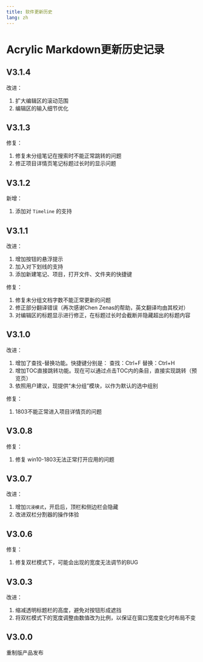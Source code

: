 ```yaml
---
title: 软件更新历史
lang: zh
---
```


# Acrylic Markdown更新历史记录

## V3.1.4

改进：  
1. 扩大编辑区的滚动范围
2. 编辑区的输入细节优化

## V3.1.3

修复：
1. 修复未分组笔记在搜索时不能正常跳转的问题
2. 修正项目详情页笔记标题过长时的显示问题

## V3.1.2

新增：

1. 添加对 `Timeline` 的支持

## V3.1.1

改进：

1. 增加按钮的悬浮提示
2. 加入对下划线的支持
3. 添加新建笔记、项目，打开文件、文件夹的快捷键

修复：

1. 修复未分组文档字数不能正常更新的问题
2. 修正部分翻译错误（再次感谢Chen Zenas的帮助，英文翻译均由其校对）
3. 对编辑区的标题显示进行修正，在标题过长时会截断并隐藏超出的标题内容

## V3.1.0

改进：

1. 增加了查找-替换功能。快捷键分别是：
	查找：Ctrl+F
	替换：Ctrl+H
2. 增加TOC直接跳转功能。现在可以通过点击TOC内的条目，直接实现跳转（预览页）
3. 依照用户建议，现提供“未分组”模块，以作为默认的选中组别

修复：

1. 1803不能正常进入项目详情页的问题

## V3.0.8

修复：

1. 修复 win10-1803无法正常打开应用的问题

## V3.0.7

改进：

1. 增加`沉浸模式`，开启后，顶栏和侧边栏会隐藏
2. 改进双栏分割器的操作体验

## V3.0.6

修复：

1. 修复双栏模式下，可能会出现的宽度无法调节的BUG

## V3.0.3

改进：

1. 缩减透明标题栏的高度，避免对按钮形成遮挡
2. 将双栏模式下的宽度调整由数值改为比例，以保证在窗口宽度变化时布局不变

## V3.0.0

重制版产品发布